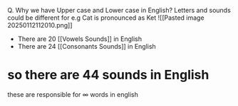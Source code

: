 Q. Why we have Upper case and Lower case in English?
Letters and sounds could be different for e.g Cat is pronounced as Ket
![[Pasted image 20250112112010.png]]
- There are 20 [[Vowels Sounds]] in English
- There are 24 [[Consonants Sounds]] in English

# so there are 44 sounds in English
these are responsible for $\infty$ words in english